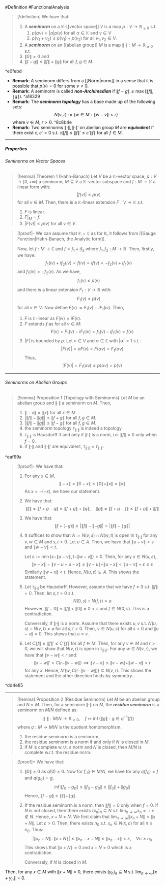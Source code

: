 #Definition #FunctionalAnalysis 

> [!definition]
> We have that:
> 1. A ***seminorm*** on a $\mathbb{K}$-[[vector space]] $V$ is a map $p:V \to \mathbb{R}_{\geq 0}$ s.t. 
> 	 1. $p(\alpha v)=\left| \alpha \right|p(v)$ for all $\alpha\in \mathbb{K}$ and $v\in V$
> 	 2. $p(v_{1}+v_{2})\leq p(v_{1})+p(v_{2})$ for all $v_{1},v_{2}\in V$.
> 2. A ***seminorm*** on an [[abelian group]] $M$ is a map $\|\cdot\|:M\to \mathbb{R}_{\geq 0}$ s.t.
> 	1. $\|0\|=0$ and 
> 	2. $\left\| f-g \right\|\leq \left\| f \right\|+\left\| g \right\|$ for all $f,g\in M$.

^e0febd

- **Remark**: A seminorm differs from a [[Norm|norm]] in a sense that it is possible that $p(v)=0$ for some $v \neq 0$.  
- **Remark**: A seminorm is called ***non-Archimedian*** if $\left\| f-g \right\|\leq \max(\left\| f \right\|,\left\| g \right\|)$. ^a18329
- **Remark**: The ***seminorm topology*** has a base made up of the following sets: $$N(v,r):=\{ w\in M:\|w-v\|<r \}$$where $v\in M$, $r>0$. ^8c8b4e
- **Remark**: Two seminorms $\|\cdot\|,\|\cdot\|'$ on abelian group $M$ are ***equivalent*** if there exist $c,c'>0$ s.t. $c\|f\|\leq \|f\|'\leq c'\|f\|$ for all $f\in M$.
---
##### Properties
###### Seminorms on Vector Spaces
> [!lemma] Theorem 1 (Hahn-Banach)
> Let $V$ be a $\mathbb{K}$-vector space, $p:V \to [0,+\infty)$ a seminorm, $M \subseteq V$ a $\mathbb{K}$-vector subspace and $f:M \to \mathbb{K}$ a linear form with: $$\left| f(v) \right| \leq p(v)$$for all $v\in M$. Then, there is a $\mathbb{K}$-linear extension $F:V \to \mathbb{K}$ s.t.
> 1. $F$ is linear.
> 2. $F|_{M}=f$.
> 3. $\left| F(v) \right|\leq p(v)$ for all $v\in V$.

> [!proof]-
> We can assume that $\mathbb{K}=\mathbb{C}$ as for $\mathbb{R}$, it follows from [[Gauge Function|Hahn-Banach, the Analytic form]]. 
> 
> Now, let $f:M \to \mathbb{C}$ and $f=f_{1}+if_{2}$ where $f_{1},f_{2}:M\to \mathbb{R}$. Then, firstly, we have: $$f_{1}(iv)+if_{2}(iv)=f(iv)=if(v)=-f_{2}(v)+if_{1}(v)$$
> and $f_{1}(iv)=-f_{2}(v)$. As we have, 
>  $$f_{1}(v) \leq p(v)$$and there is a linear extension $F_{1}:V \to \mathbb{R}$ with: $$F_{1} (v)\leq p(v) $$for all $v\in V$. Now define $F(v):=F_{1}(v)-iF_{1}(iv)$. Then, 
>  1. $F$ is $\mathbb{C}$-linear as $F(iv)=iF(v)$.
>  2. $F$ extends $f$ as for all $v\in M$:$$F(v)=F_{1}(v)-iF_{1}(iv)=f_{1}(v)-if_{1}(iv)=f(v)$$
>  3. $|F|$ is bounded by $p$. Let $v\in V$ and $\alpha\in \mathbb{C}$ with $\left| \alpha \right|=1$ s.t.:
> $$\left| F(v) \right| =\alpha F(v)=F(\alpha v)=F_{1}(\alpha v)$$Thus, $$\left| F(v) \right| =F_{1}(\alpha v)\leq p(\alpha v)=p(v)$$
---
###### Seminorms on Abelian Groups
> [!lemma] Proposition 1 (Topology with Seminorms)
> Let $M$ be an abelian group and $\|\cdot\|$ a seminorm on $M$. Then, 
> 1. $\|-x\|=\|x\|$ for all $x\in M$.
> 2. $\left| \left\| f \right\|-\left\| g \right\| \right|\leq \left\| f+g \right\|$ for all $f,g\in M$.
> 3. $\left| \left\| f \right\|-\left\| g \right\| \right|\leq \left\| f-g \right\|$ for all $f,g\in M$.
> 4. the seminorm topology $\tau_{\|\cdot\|}$ is indeed a topology.
> 5. $\tau_{\|\cdot\|}$ is Hausdorff if and only if $\|\cdot\|$ is a norm, i.e. $\|f\|=0$ only when $f=0$.
> 6. if $\|\cdot\|$ and $\|\cdot\|'$ are equivalent, $\tau_{\|\cdot\|}=\tau_{\|\cdot\|'}$. 

^eaf99a

> [!proof]-
> We have that:
> 1. For any $x\in M$, $$\|-x\|=\|0-x\|\leq \|0\|+\|x\|=\|x\|$$As $x= -(-x)$, we have our statement.
> 2. We have that: $$\left\| f \right\| =\left\| f+g-g \right\|\leq \left\| f+g \right\| +\left\| g \right\|,\quad \left\| g \right\| =\left\| f+g-f \right\| \leq \left\| f+g \right\| +\left\| f \right\|   $$
> 3. We have that: $$\left\| f+(-g) \right\| \geq \left| \left\| f \right\| -\left\| -g \right\|  \right| =\left| \left\| f \right\| -\left\| g \right\|  \right| $$
> 4. It suffices to show that $A:=N(v,s)\cap N(w,t)$ is open in $\tau_{\|\cdot\|}$ for any $v,w\in M$ and $s,t>0$. Let $u\in A$. Then, we have that $\|u-v\|<s$ and $\|w-v\|<t$. 
>    
>    Let $\varepsilon:= \min \{ s-\|u-v\|,t-\|w-v\| \}> 0$. Then, for any $x \in N(u,\varepsilon)$, $$\|v-x\|=\|v-u+u-x\|\leq \|v-u\|+\|u-x\|< \|u-v\|+ \varepsilon\leq s$$Similarly $\|w-x\|< t$. Hence, $N(u,\varepsilon)\subseteq A$. This shows the statement.
> 3. Let $\tau_{\|\cdot\|}$ be Hausdorff. However, assume that we have $f\neq 0$ s.t. $\left\| f \right\|=0$. Then, let $s,t>0$ s.t. $$N(0,s)\cap N(f,t)=\varnothing$$However, $\left\| f-0 \right\|\leq \left\| f \right\|+\left\| 0 \right\|=0<s$ and $f\in N(0,s)$. This is a contradiction. 
>    
>    Conversely, if $\|\cdot\|$ is a norm. Assume that there exists $u,v$ s.t. $N(u,s)\cap N(v,t)\neq \varnothing$ for all $s,t>0$. Then, $v\in N(u,s)$ for all $s > 0$ and $\|u-v\|=0$. This shows that $u=v$.
> 4. Let $C\|f\|\leq \|f\|'\leq C'\|f\|$ for all $f\in M$. Then, for any $v\in M$ and $r>0$, we will show that $N(v,r)$ is open in $\tau_{\|\cdot\|'}$. For any $w\in N(v,r)$, we have that $\|v-w\|<r$ and: $$\|x-w\|'<C(r-\|v-w\| )\implies \|v-x\|\leq \|v-w\|+\|w-x\|<r$$for any $x$. Hence, $N'(w,C(r-\|v-w\|))\subseteq N(v,r)$. This shows the statement and the other direction holds by symmetry.

^dd4e85

---
> [!lemma] Proposition 2 (Residue Seminorm)
> Let $M$ be an abelian group and $N\leq M$. Then, for a seminorm $\|\cdot\|$ on $M$, the ***residue seminorm*** is a seminorm on $M / N$ defined as:$$\|\cdot \|:M / N\to \mathbb{R}_{\geq 0},\quad f\mapsto \inf \{ \|g\|: g\in q^{-1}(f) \}$$where $q:M\to M / N$ is the quotient homomorphism.
> 1. the residue seminorm is a seminorm.
> 2. the residue seminorm is a norm if and only if $N$ is closed in $M$.
> 3. if $M$ is complete w.r.t. a norm and $N$ is closed, then $M / N$ is complete w.r.t. the residue norm.

> [!proof]+
> We have that:
> 1. $\|0\|=0$ as $q(0)=0$. Now for $f,g\in M / N$, we have for any $q(f_{0})=f$ and $q(g_{0})=g$, $$\inf\|f_{0}-g_{0}\|\leq \left\| f_{0}-g_{0} \right\|\leq \left\| f_{0} \right\| +\left\| g_{0} \right\|  $$ Hence, $\|f-g\|\leq \|f\|+\|g\|$. 
> 2. If the residue seminorm is a norm, then $\left\| f \right\|=0$ only when $f=0$. If $N$ is not closed, then there exists $(x_{n})_{n}\subseteq N$ s.t. $\lim_{ n \to \infty }x_{n}=: x\notin N$. Hence, $x+N\neq N$. We first claim that $\lim_{ n \to \infty }\|x_{n}+N\|=\|x+N\|$. Let $\varepsilon>0$. Then, there exists $n_{0}$ s.t. $x_{n}\in N(x,\varepsilon)$ for all $n\geq n_{0}$. Thus: $$\left| \left\| x_{n} +N\right\| -\|x+N\| \right| \leq \left\| x_{n}-x+N \right\|\leq \left\| x_{n}-x \right\| < \varepsilon, \quad \forall n\geq n_{0} $$
>    This shows that $\|x+N\|=0$ and $x+N=0$ which is a contradiction.
>    
>    Conversely, if $N$ is closed in $M$.

Then, for any $x\in M$ with $\|x+N\|=0$, there exists $(y_{n})_{n}\subseteq N$ s.t. $\lim_{ n \to \infty }\left\| x+y_{n} \right\|=0$. 